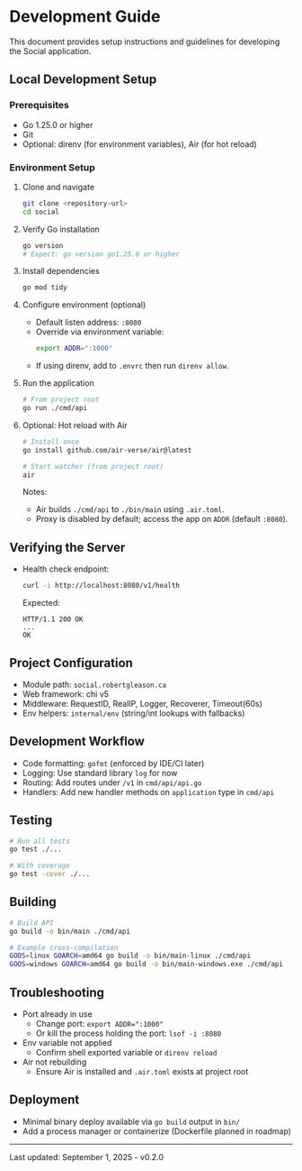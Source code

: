 # Development Guide

This document provides setup instructions and guidelines for developing the Social application.

## Local Development Setup

### Prerequisites
- Go 1.25.0 or higher
- Git
- Optional: direnv (for environment variables), Air (for hot reload)

### Environment Setup

1. Clone and navigate
   ```bash
   git clone <repository-url>
   cd social
   ```

2. Verify Go installation
   ```bash
   go version
   # Expect: go version go1.25.0 or higher
   ```

3. Install dependencies
   ```bash
   go mod tidy
   ```

4. Configure environment (optional)
   - Default listen address: `:8080`
   - Override via environment variable:
     ```bash
     export ADDR=":1000"
     ```
   - If using direnv, add to `.envrc` then run `direnv allow`.

5. Run the application
   ```bash
   # From project root
   go run ./cmd/api
   ```

6. Optional: Hot reload with Air
   ```bash
   # Install once
   go install github.com/air-verse/air@latest

   # Start watcher (from project root)
   air
   ```
   Notes:
   - Air builds `./cmd/api` to `./bin/main` using `.air.toml`.
   - Proxy is disabled by default; access the app on `ADDR` (default `:8080`).

## Verifying the Server

- Health check endpoint:
  ```bash
  curl -i http://localhost:8080/v1/health
  ```
  Expected:
  ```
  HTTP/1.1 200 OK
  ...
  OK
  ```

## Project Configuration

- Module path: `social.robertgleason.ca`
- Web framework: chi v5
- Middleware: RequestID, RealIP, Logger, Recoverer, Timeout(60s)
- Env helpers: `internal/env` (string/int lookups with fallbacks)

## Development Workflow

- Code formatting: `gofmt` (enforced by IDE/CI later)
- Logging: Use standard library `log` for now
- Routing: Add routes under `/v1` in `cmd/api/api.go`
- Handlers: Add new handler methods on `application` type in `cmd/api`

## Testing

```bash
# Run all tests
go test ./...

# With coverage
go test -cover ./...
```

## Building

```bash
# Build API
go build -o bin/main ./cmd/api

# Example cross-compilation
GOOS=linux GOARCH=amd64 go build -o bin/main-linux ./cmd/api
GOOS=windows GOARCH=amd64 go build -o bin/main-windows.exe ./cmd/api
```

## Troubleshooting

- Port already in use
  - Change port: `export ADDR=":1000"`
  - Or kill the process holding the port: `lsof -i :8080`
- Env variable not applied
  - Confirm shell exported variable or `direnv reload`
- Air not rebuilding
  - Ensure Air is installed and `.air.toml` exists at project root

## Deployment

- Minimal binary deploy available via `go build` output in `bin/`
- Add a process manager or containerize (Dockerfile planned in roadmap)

---
Last updated: September 1, 2025 - v0.2.0
